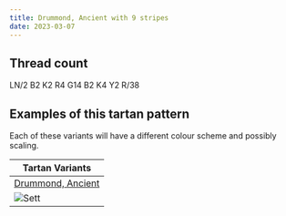 ```yaml
---
title: Drummond, Ancient with 9 stripes
date: 2023-03-07
---
```



## Thread count
LN/2 B2 K2 R4 G14 B2 K4 Y2 R/38

## Examples of this tartan pattern
Each of these variants will have a different colour scheme and possibly scaling.

| Tartan Variants |
|---------|
| [Drummond, Ancient](/variants/ln/2/b2/k2/r4/g14/b2/k4/y2/r/38-b5480b0-g008000-k000000-lne0e0e0-rc00000-yf0c000/)|
|![Sett](/variants/ln/2/b2/k2/r4/g14/b2/k4/y2/r/38-b5480b0-g008000-k000000-lne0e0e0-rc00000-yf0c000/sett.png)|
